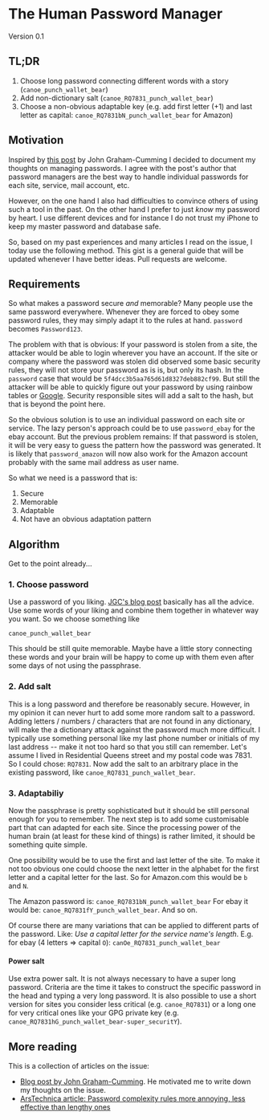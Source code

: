 # The Human Password Manager

Version 0.1

## TL;DR

1. Choose long password connecting different words with a story (`canoe_punch_wallet_bear`)
1. Add non-dictionary salt (`canoe_RQ7831_punch_wallet_bear`)
1. Choose a non-obvious adaptable key (e.g. add first letter (+1) and last letter as capital: `canoe_RQ7831bN_punch_wallet_bear` for Amazon)

## Motivation

Inspired by [this post](http://blog.jgc.org/2016/05/two-factor-paper-passwords.html) by John Graham-Cumming I decided to document my thoughts on managing passwords. I agree with the post's author that password managers are the best way to handle individual passwords for each site, service, mail account, etc. 

However, on the one hand I also had difficulties to convince others of using such a tool in the past. On the other hand I prefer to just *know* my password by heart. I use different devices and for instance I do not trust my iPhone to keep my master password and database safe. 

So, based on my past experiences and many articles I read on the issue, I today use the following method. This gist is a general guide that will be updated whenever I have better ideas. Pull requests are welcome.

## Requirements

So what makes a password secure *and* memorable? Many people use the same password everywhere. Whenever they are forced to obey some password rules, they may simply adapt it to the rules at hand. `password` becomes `Password123`. 

The problem with that is obvious: If your password is stolen from a site, the attacker would be able to login wherever you have an account. If the site or company where the password was stolen did observed some basic security rules, they will not store your password as is is, but only its hash. In the `password` case that would be `5f4dcc3b5aa765d61d8327deb882cf99`. But still the attacker will be able to quickly figure out your password by using rainbow tables or [Google](https://www.google.com/search?q=5f4dcc3b5aa765d61d8327deb882cf99). Security responsible sites will add a salt to the hash, but that is beyond the point here.

So the obvious solution is to use an individual password on each site or service. The lazy person's approach could be to use `password_ebay` for the ebay account. But the previous problem remains: If that password is stolen, it will be very easy to guess the pattern how the password was generated. It is likely that `password_amazon` will now also work for the Amazon account probably with the same mail address as user name.

So what we need is a password that is:

1. Secure
1. Memorable
1. Adaptable
1. Not have an obvious adaptation pattern


## Algorithm

Get to the point already...

### 1. Choose password
Use a password of you liking. [JGC's blog post](http://blog.jgc.org/2016/05/two-factor-paper-passwords.html) basically has all the advice. Use some words of your liking and combine them together in whatever way you want. So we choose something like

`canoe_punch_wallet_bear`

This should be still quite memorable. Maybe have a little story connecting these words and your brain will be happy to come up with them even after some days of not using the passphrase. 

### 2. Add salt

This is a long password and therefore be reasonably secure. However, in my opinion it can never hurt to add some more random salt to a password. Adding letters / numbers / characters that are not found in any dictionary, will make the a dictionary attack against the password much more difficult. I typically use something personal like my last phone number or initials of my last address -- make it not too hard so that you still can remember. Let's assume I lived in Residential Queens street and my postal code was 7831. So I could chose: `RQ7831`. Now add the salt to an arbitrary place in the existing password, like `canoe_RQ7831_punch_wallet_bear`.

### 3. Adaptabiliy

Now the passphrase is pretty sophisticated but it should be still personal enough for you to remember. The next step is to add some customisable part that can adapted for each site. Since the processing power of the human brain (at least for these kind of things) is rather limited, it should be something quite simple. 

One possibility would be to use the first and last letter of the site. To make it not too obvious one could choose the next letter in the alphabet for the first letter and a capital letter for the last. So for Amazon.com this would be `b` and `N`. 

The Amazon password is: `canoe_RQ7831bN_punch_wallet_bear`
For ebay it would be: `canoe_RQ7831fY_punch_wallet_bear`. And so on.

Of course there are many variations that can be applied to different parts of the password. Like: *Use a capital letter for the service name's length*. E.g. for ebay (4 letters => capital `O`): `canOe_RQ7831_punch_wallet_bear`

#### Power salt

Use extra power salt. It is not always necessary to have a super long password. Criteria are the time it takes to construct the specific password in the head and typing a very long password. It is also possible to use a short version for sites you consider less critical (e.g. `canoe_RQ7831`) or a long one for very critical ones like your GPG private key (e.g. `canoe_RQ7831hG_punch_wallet_bear-super_securitY`).

## More reading

This is a collection of articles on the issue:

- [Blog post by John Graham-Cumming](http://blog.jgc.org/2016/05/two-factor-paper-passwords.html). He motivated me to write down my thoughts on the issue.
- [ArsTechnica article: Password complexity rules more annoying, less effective than lengthy ones](http://arstechnica.com/security/2013/06/password-complexity-rules-more-annoying-less-effective-than-length-ones/)
